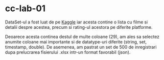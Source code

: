 # cc-lab-01

DataSet-ul a fost luat de pe [Kaggle](https://www.kaggle.com/datasets/syedmubarak/netflix-dataset-latest-2021/) iar acesta contine o lista cu filme si detalii despre acestea, precum si rating-ul acestora pe diferite platforme.

Deoarece acesta continea destul de multe coloane (29), am ales sa selectez anumite coloane mai importante si de datatype-uri diferite (string, set, timestamp, double). De asemenea, am pastrat un set de 500 de inregistrari dupa prelucrarea fisierului .xlsx intr-un format favorabil (json).
